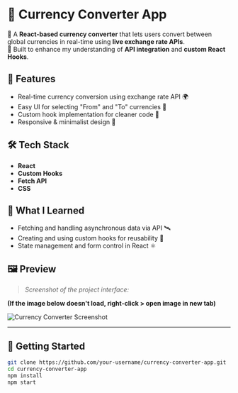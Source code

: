 # 💱 Currency Converter App

🔄 A **React-based currency converter** that lets users convert between global currencies in real-time using **live exchange rate APIs**.  
🧠 Built to enhance my understanding of **API integration** and **custom React Hooks**.

## 🚀 Features
- Real-time currency conversion using exchange rate API 🌍
- Easy UI for selecting "From" and "To" currencies 🧾
- Custom hook implementation for cleaner code 🧩
- Responsive & minimalist design 🎨

## 🛠️ Tech Stack
- **React**
- **Custom Hooks**
- **Fetch API**
- **CSS**

## 🧪 What I Learned
- Fetching and handling asynchronous data via API 🛰️  
- Creating and using custom hooks for reusability 🔄  
- State management and form control in React ⚛️

## 🖼️ Preview

> _Screenshot of the project interface:_

**(If the image below doesn't load, right-click > open image in new tab)**

![Currency Converter Screenshot](https://drive.google.com/uc?export=view&id=1q34tcNsF63eBCBpqip2DFJgq66ZjHFAr)

---

## 📂 Getting Started

```bash
git clone https://github.com/your-username/currency-converter-app.git
cd currency-converter-app
npm install
npm start
